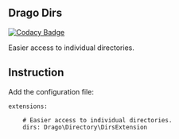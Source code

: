 ## Drago Dirs

[![Codacy Badge](https://api.codacy.com/project/badge/Grade/c4e704cb7bb04cdc83335fd17fefeb81)](https://www.codacy.com/app/accgit/dirs?utm_source=github.com&utm_medium=referral&utm_content=drago-ex/dirs&utm_campaign=badger)

Easier access to individual directories.

## Instruction

Add the configuration file:

```
extensions:

	# Easier access to individual directories.
	dirs: Drago\Directory\DirsExtension
```
